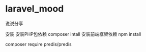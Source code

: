 # laravel_mood
说说分享

安装
安装PHP包依赖
composer intall
安装前端框架依赖
npm install

composer require predis/predis